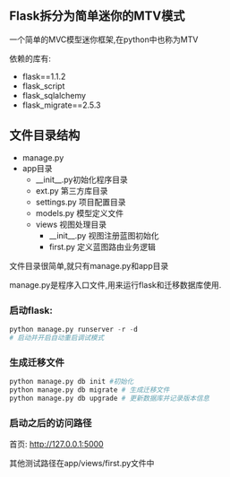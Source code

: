 ## Flask拆分为简单迷你的MTV模式

一个简单的MVC模型迷你框架,在python中也称为MTV



依赖的库有:
- flask==1.1.2
- flask_script
- flask_sqlalchemy
- flask_migrate==2.5.3


## 文件目录结构
- manage.py
- app目录
    - \_\_init__.py初始化程序目录
    - ext.py 第三方库目录
    - settings.py 项目配置目录
    - models.py 模型定义文件
    - views 视图处理目录
        - \_\_init__.py 视图注册蓝图初始化
        - first.py 定义蓝图路由业务逻辑


文件目录很简单,就只有manage.py和app目录


manage.py是程序入口文件,用来运行flask和迁移数据库使用.

### 启动flask:
```python
python manage.py runserver -r -d
# 启动并开启自动重启调试模式
```

### 生成迁移文件
```python
python manage.py db init #初始化
python manage.py db migrate # 生成迁移文件
python manage.py db upgrade # 更新数据库并记录版本信息

```

### 启动之后的访问路径
首页: http://127.0.0.1:5000

其他测试路径在app/views/first.py文件中

